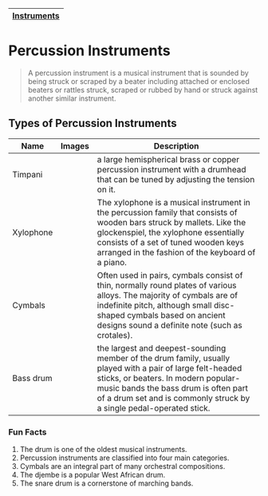 | [Instruments](instruments.md) |
|------|

# Percussion Instruments
> A percussion instrument is a musical instrument that is sounded by being struck or scraped by a beater including attached or enclosed beaters or rattles struck, scraped or rubbed by hand or struck against another similar instrument.

## Types of Percussion Instruments
| Name | Images | Description |
| ----- | ------ | ---------- |
| Timpani |  | a large hemispherical brass or copper percussion instrument with a drumhead that can be tuned by adjusting the tension on it. |
| Xylophone |  | The xylophone is a musical instrument in the percussion family that consists of wooden bars struck by mallets. Like the glockenspiel, the xylophone essentially consists of a set of tuned wooden keys arranged in the fashion of the keyboard of a piano. |
| Cymbals |  | Often used in pairs, cymbals consist of thin, normally round plates of various alloys. The majority of cymbals are of indefinite pitch, although small disc-shaped cymbals based on ancient designs sound a definite note (such as crotales). |
| Bass drum |  | the largest and deepest-sounding member of the drum family, usually played with a pair of large felt-headed sticks, or beaters. In modern popular-music bands the bass drum is often part of a drum set and is commonly struck by a single pedal-operated stick. |

### Fun Facts
1. The drum is one of the oldest musical instruments.
2. Percussion instruments are classified into four main categories.
3. Cymbals are an integral part of many orchestral compositions.
4. The djembe is a popular West African drum.
5. The snare drum is a cornerstone of marching bands.
